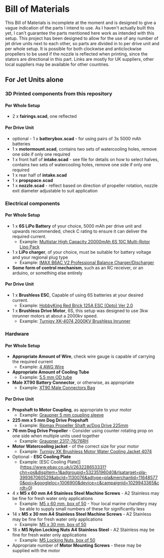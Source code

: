 # Bill of Materials

This Bill of Materials is incomplete at the moment and is designed to give a vague indication of the parts I intend to use. As I haven't actually built this yet, I can't guarantee the parts mentioned here work as intended with this setup. This project has been designed to allow for the use of any number of jet drive units next to each other, so parts are divided in to per drive unit and per whole setup. It is possible for both clockwise and anticlockwise propellers to be used if the nozzle is reflected when printing, since the stators are directional in this part. Links are mostly for UK suppliers, other local suppliers may be available for other countries.

## For Jet Units alone
### 3D Printed components from this repository
#### Per Whole Setup
* 2 x **fairings.scad**, one reflected
#### Per Drive Unit
* optional - 1 x **batterybox.scad** - for using pairs of 3s 5000 mAh batteries
* 1 x **motormount.scad**, contains two sets of watercooling holes, remove one side if only one required
* 1 x front half of **intake.scad** - see file for details on how to select halves, contains two sets of watercooling holes, remove one side if only one required
* 1 x rear half of **intake.scad**
* 1 x **propspace.scad**
* 1 x **nozzle.scad** - reflect based on direction of propeller rotation, nozzle exit diameter adjustable to suit application
### Electrical components
#### Per Whole Setup
* 1 x **6S LiPo Battery** of your choice, 5000 mAh per drive unit and upwards recommended, check C rating to ensure it can deliver the required current.
  * Example: [Multistar High Capacity 20000mAh 6S 10C Multi-Rotor Lipo Pack](https://hobbyking.com/en_us/multistar-high-capacity-6s-20000mah-multi-rotor-lipo-pack.html)
* 1 x **LiPo charger**, of your choice, must be suitable for battery voltage and your regional plug type
  * Example: [IMAX B6AC V2 Professional Balance Charger/Discharger](https://hobbyking.com/en_us/imax-b6ac-v2-professional-balance-charger-discharger-uk-plug.html)
* **Some form of control mechanism**, such as an RC receiver, or an arduino, or something else entirely
#### Per Drive Unit
* 1 x **Brushless ESC**, Capable of using 6S batteries at your desired current.
  * Example: [HobbyKing Red Brick 125A ESC (Opto) Ver 2.0](https://hobbyking.com/en_us/hobbyking-red-brick-125a-esc-opto-version-11.html)
* 1 x **Brushless Drive Motor**, 6S, this setup was designed to use 3kw inrunner motors at about a 2000kv speed.
  * Example: [Turnigy XK-4074 2000KV Brushless Inrunner](https://hobbyking.com/en_us/turnigy-xk-4074-2000kv-brushless-inrunner.html)
### Hardware
#### Per Whole Setup
* **Appropriate Amount of Wire**, check wire gauge is capable of carrying the required current
  * Example: [4 AWG Wire](http://uk.farnell.com/pro-power/pp001194/tri-rated-wire-25mm2-black-1m/dp/2528090?st=4AWG%20PTFE%20Hook%20Up%20Wire%20-%20Single%20Conductor)
* **Appropriate Amount of Cooling Tube**
  * Example: [5.5 mm OD tube](https://www.ebay.co.uk/itm/FUEL-LINE-PIPE-3MM-2-5MM-2MM-STRIMMER-CHAINSAW-LEAF-BLOWER-BRUSHCUTTER/182449552230?hash=item2a7ad73b66:m:mXECM6T0kKO2MeQfwsezfJg)
* **Male XT90 Battery Connector**, or otherwise, as appropriate
  * Example: [XT90 Male Connectors Bag](https://hobbyking.com/en_us/nylonxt90connectorsmale-5pcs-bag.html)
#### Per Drive Unit
* **Propshaft to Motor Coupling**, as appropriate to your motor
  * Example: [Graupner 5 mm coupling sleeve](https://www.cornwallmodelboats.co.uk/acatalog/couplings-solid.html)
* **225 mm x 5 mm Dog Drive Propshaft**
  * Example: [Ripmax Propeller Shaft w/Dog Drive 225mm](https://www.cornwallmodelboats.co.uk/acatalog/Ripmax-dog-drive.html)
* **76 mm Dog Drive Propeller** - Consider using counter rotating prop on one side when multiple units used together
  * Example: [Graupner 2317-76/76RH](https://modelmarinesupplies.co.uk/products.php?cat=37)
* **Motor Watercooling jacket** - of the correct size for your motor
  * Example: [Turnigy XK Brushless Motor Water Cooling Jacket 4074](https://hobbyking.com/en_us/turnigy-xk-brushless-motor-water-cooling-jacket-4074-40-50mm-purple.html)
* Optional - **ESC Cooling Plate**
  * Example: [ESC Cooling Plate]](https://www.ebay.co.uk/i/263228653331?chn=ps&dispItem=1&adgroupid=53235196040&rlsatarget=pla-399367060529&abcId=1130076&adtype=pla&merchantid=116485770&poi=&googleloc=1006900&device=c&campaignid=1029943365&crdt=0)
* 4 x **M5 x 60 mm A4 Stainless Steel Machine Screws** - A2 Stainless may be fine for fresh water only applications
  * Example: [M5 x 60 mm, box of 50](http://uk.farnell.com/tr-fastenings/m5-60-m7a2mc-s50-but-3-0a-f/screw-button-head-hex-socket-m5/dp/2846552) - Your local marine chandlery may be able to supply small numbers of these for significantly less
* 14 x **M5 x 30 mm A4 Stainless Steel Machine Screws** - A2 Stainless may be fine for fresh water only applications
  * Example: [M5 x 30 mm, box of 50](http://uk.farnell.com/tr-fastenings/m5-30-m4a2mc-s50-but-t25/screw-button-head-hex-socket-m5/dp/2846531)
* 18 x **M5 Nylon Locking Nuts A4 Stainless Steel** - A2 Stainless may be fine for fresh water only applications
  * Example: [M5 Locking Nuts, box of 50](http://uk.farnell.com/tr-fastenings/m5-n5a4-s50/nyloc-nut-s-s-a4-m5/dp/1420449)
* Appropriate number of **Motor Mounting Screws** - these may be supplied with the motor
